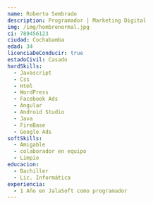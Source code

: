 ```yaml
---
name: Roberto Sembrado
description: Programador | Marketing Digital
img: /img/hombrenormal.jpg
ci: 789456123
ciudad: Cochabamba
edad: 34
licenciaDeConducir: true
estadoCivil: Casado
hardSkills:
  - Javascript
  - Css
  - Html
  - WordPress
  - Facebook Ads
  - Angular
  - Android Studio
  - Java
  - FireBase
  - Google Ads
softSkills:
  - Amigable
  - colaborador en equipo
  - Limpio
educacion:
  - Bachiller
  - Lic. Informática
experiencia:
  - 1 Año en JalaSoft como programador
---
```


